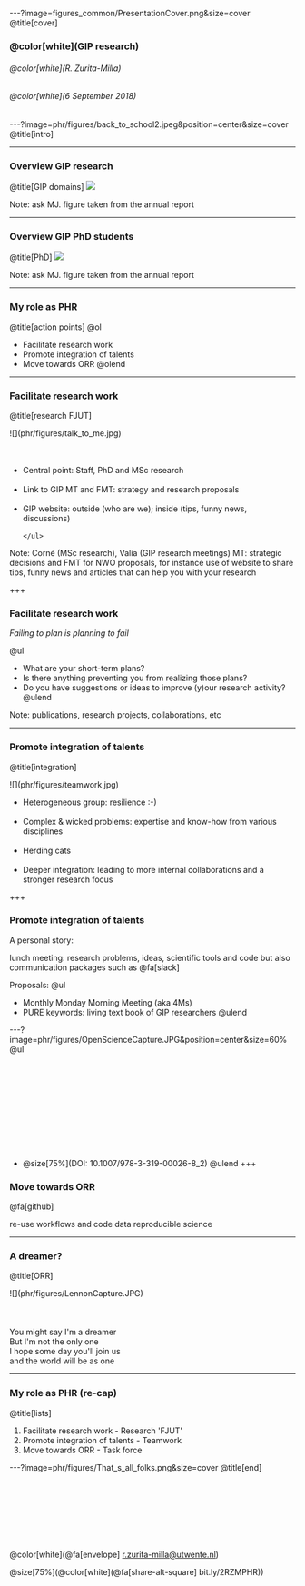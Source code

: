 ---?image=figures_common/PresentationCover.png&size=cover
@title[cover]
### @color[white](GIP research)
###### @color[white](R. Zurita-Milla)
###### @color[white](6 September 2018) 


---?image=phr/figures/back_to_school2.jpeg&position=center&size=cover
@title[intro]

---
### Overview GIP research 
@title[GIP domains]
![](phr/figures/GIP_domains.png)

Note: ask MJ. figure taken from the annual report

---
### Overview GIP PhD students 
@title[PhD]
![](phr/figures/GIP_phd_students.png)

Note: ask MJ. figure taken from the annual report

--- 
### My role as PHR
@title[action points]
@ol
- Facilitate research work
- Promote integration of talents 
- Move towards ORR
@olend

--- 
### Facilitate research work
@title[research FJUT]
<div class="left">
![](phr/figures/talk_to_me.jpg)
</div>
<div class="right">
<br><br>
    <ul>
        <li>Central point: Staff, PhD and MSc research </li>
        <br>
        <li>‎Link to GIP MT and FMT: strategy and research proposals </li>
        <br>
        <li>GIP website: outside (who are we); inside (tips, funny news, discussions) </li>
        
    </ul>
</div>

Note: Corné (MSc research), Valia (GIP research meetings)
MT: strategic decisions and FMT for NWO proposals, for instance
use of website to share tips, funny news and articles that can help you with your research

+++ 
### Facilitate research work

*Failing to plan is planning to fail*

@ul
- What are your short-term plans?
- Is there anything preventing you from realizing those plans?
- Do you have suggestions or ideas to improve (y)our research activity?
@ulend
 
Note: publications, research projects, collaborations, etc

--- 
### Promote integration of talents 
@title[integration]
<div class="left">
![](phr/figures/teamwork.jpg)
</div>
<div class="right">
    <ul>
        <li>Heterogeneous group: resilience :-) </li>
        <br>
        <li>‎Complex & wicked problems: expertise and know-how from various disciplines</li>
        <br>
        <li>Herding cats</li>
        <br>
        <li>Deeper integration: leading to more internal collaborations and a stronger research focus</li>
    </ul>
</div>

+++
### Promote integration of talents 
A personal story: 

lunch meeting: research problems, ideas, scientific tools and code but also communication packages such as @fa[slack] 

Proposals:
@ul
- Monthly Monday Morning Meeting (aka 4Ms)
- PURE keywords: living text book of GIP researchers 
@ulend

---?image=phr/figures/OpenScienceCapture.JPG&position=center&size=60% 
@ul
<br><br><br><br><br><br><br><br><br><br><br>
- @size[75%](DOI: 10.1007/978-3-319-00026-8_2)
@ulend
+++
### Move towards ORR
@fa[github]

re-use workflows and code
data 
reproducible science

---
### A dreamer? 
@title[ORR]
<div class="left">
![](phr/figures/LennonCapture.JPG)
</div>
<div class="right">
<br><br>
<br>
    You might say I'm a dreamer
<br>    
    But I'm not the only one
<br>    
    I hope some day you'll join us
<br>
    and the world will be as one
<br>

</div>

---
### My role as PHR (re-cap)
@title[lists]
1. Facilitate research work - Research 'FJUT'
2. Promote integration of talents - Teamwork
3. Move towards ORR - Task force  

---?image=phr/figures/That_s_all_folks.png&size=cover
@title[end]
<br><br>
<br><br>
<br><br>
<br><br>
<br>
@color[white](@fa[envelope]  r.zurita-milla@utwente.nl)

@size[75%](@color[white](@fa[share-alt-square]  bit.ly/2RZMPHR))


